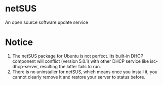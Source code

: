 # netSUS
An open source software update service

# Notice
1) The netSUS package for Ubuntu is not perfect. Its built-in DHCP component will conflict (version 5.0.1) with other DHCP service like isc-dhcp-server, resulting the latter fails to run. 
2) There is no uninstaller for netSUS, which means once you install it, you cannot clearly remove it and restore your server to status before.

